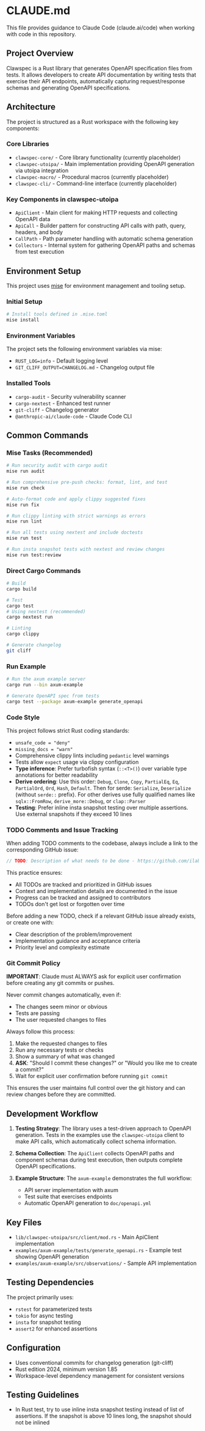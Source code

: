 # CLAUDE.md

This file provides guidance to Claude Code (claude.ai/code) when working with code in this repository.

## Project Overview

Clawspec is a Rust library that generates OpenAPI specification files from tests. It allows developers to create API documentation by writing tests that exercise their API endpoints, automatically capturing request/response schemas and generating OpenAPI specifications.

## Architecture

The project is structured as a Rust workspace with the following key components:

### Core Libraries
- `clawspec-core/` - Core library functionality (currently placeholder)
- `clawspec-utoipa/` - Main implementation providing OpenAPI generation via utoipa integration
- `clawspec-macro/` - Procedural macros (currently placeholder)
- `clawspec-cli/` - Command-line interface (currently placeholder)

### Key Components in clawspec-utoipa
- `ApiClient` - Main client for making HTTP requests and collecting OpenAPI data
- `ApiCall` - Builder pattern for constructing API calls with path, query, headers, and body
- `CallPath` - Path parameter handling with automatic schema generation
- `Collectors` - Internal system for gathering OpenAPI paths and schemas from test execution

## Environment Setup

This project uses [mise](https://mise.jdx.dev/) for environment management and tooling setup.

### Initial Setup
```bash
# Install tools defined in .mise.toml
mise install
```

### Environment Variables
The project sets the following environment variables via mise:
- `RUST_LOG=info` - Default logging level
- `GIT_CLIFF_OUTPUT=CHANGELOG.md` - Changelog output file

### Installed Tools
- `cargo-audit` - Security vulnerability scanner
- `cargo-nextest` - Enhanced test runner
- `git-cliff` - Changelog generator
- `@anthropic-ai/claude-code` - Claude Code CLI

## Common Commands

### Mise Tasks (Recommended)
```bash
# Run security audit with cargo audit
mise run audit

# Run comprehensive pre-push checks: format, lint, and test
mise run check

# Auto-format code and apply clippy suggested fixes
mise run fix

# Run clippy linting with strict warnings as errors
mise run lint

# Run all tests using nextest and include doctests
mise run test

# Run insta snapshot tests with nextest and review changes
mise run test:review
```

### Direct Cargo Commands
```bash
# Build
cargo build

# Test
cargo test
# Using nextest (recommended)
cargo nextest run

# Linting
cargo clippy

# Generate changelog
git cliff
```

### Run Example
```bash
# Run the axum example server
cargo run --bin axum-example

# Generate OpenAPI spec from tests
cargo test --package axum-example generate_openapi
```

### Code Style
This project follows strict Rust coding standards:
- `unsafe_code = "deny"`
- `missing_docs = "warn"`
- Comprehensive clippy lints including `pedantic` level warnings
- Tests allow `expect` usage via clippy configuration
- **Type inference**: Prefer turbofish syntax (`::<T>()`) over variable type annotations for better readability
- **Derive ordering**: Use this order: `Debug`, `Clone`, `Copy`, `PartialEq`, `Eq`, `PartialOrd`, `Ord`, `Hash`, `Default`. Then for serde: `Serialize`, `Deserialize` (without `serde::` prefix). For other derives use fully qualified names like `sqlx::FromRow`, `derive_more::Debug`, or `clap::Parser`
- **Testing**: Prefer inline insta snapshot testing over multiple assertions. Use external snapshots if they exceed 10 lines

### TODO Comments and Issue Tracking
When adding TODO comments to the codebase, always include a link to the corresponding GitHub issue:
```rust
// TODO: Description of what needs to be done - https://github.com/ilaborie/clawspec/issues/N
```

This practice ensures:
- All TODOs are tracked and prioritized in GitHub issues
- Context and implementation details are documented in the issue
- Progress can be tracked and assigned to contributors
- TODOs don't get lost or forgotten over time

Before adding a new TODO, check if a relevant GitHub issue already exists, or create one with:
- Clear description of the problem/improvement
- Implementation guidance and acceptance criteria
- Priority level and complexity estimate

### Git Commit Policy
**IMPORTANT**: Claude must ALWAYS ask for explicit user confirmation before creating any git commits or pushes.

Never commit changes automatically, even if:
- The changes seem minor or obvious
- Tests are passing
- The user requested changes to files

Always follow this process:
1. Make the requested changes to files
2. Run any necessary tests or checks
3. Show a summary of what was changed
4. **ASK**: "Should I commit these changes?" or "Would you like me to create a commit?"
5. Wait for explicit user confirmation before running `git commit`

This ensures the user maintains full control over the git history and can review changes before they are committed.

## Development Workflow

1. **Testing Strategy**: The library uses a test-driven approach to OpenAPI generation. Tests in the examples use the `clawspec-utoipa` client to make API calls, which automatically collect schema information.

2. **Schema Collection**: The `ApiClient` collects OpenAPI paths and component schemas during test execution, then outputs complete OpenAPI specifications.

3. **Example Structure**: The `axum-example` demonstrates the full workflow:
   - API server implementation with axum
   - Test suite that exercises endpoints
   - Automatic OpenAPI generation to `doc/openapi.yml`

## Key Files

- `lib/clawspec-utoipa/src/client/mod.rs` - Main ApiClient implementation
- `examples/axum-example/tests/generate_openapi.rs` - Example test showing OpenAPI generation
- `examples/axum-example/src/observations/` - Sample API implementation

## Testing Dependencies

The project primarily uses:
- `rstest` for parameterized tests
- `tokio` for async testing
- `insta` for snapshot testing
- `assert2` for enhanced assertions

## Configuration

- Uses conventional commits for changelog generation (git-cliff)
- Rust edition 2024, minimum version 1.85
- Workspace-level dependency management for consistent versions

## Testing Guidelines

- In Rust test, try to use inline insta snapshot testing instead of list of assertions. If the snapshot is above 10 lines long, the snapshot should not be inlined